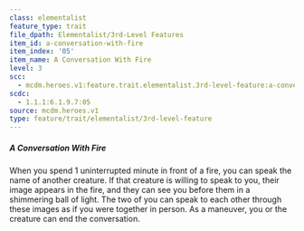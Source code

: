 ```yaml
---
class: elementalist
feature_type: trait
file_dpath: Elementalist/3rd-Level Features
item_id: a-conversation-with-fire
item_index: '05'
item_name: A Conversation With Fire
level: 3
scc:
  - mcdm.heroes.v1:feature.trait.elementalist.3rd-level-feature:a-conversation-with-fire
scdc:
  - 1.1.1:6.1.9.7:05
source: mcdm.heroes.v1
type: feature/trait/elementalist/3rd-level-feature
---
```


##### A Conversation With Fire

When you spend 1 uninterrupted minute in front of a fire, you can speak the name of another creature. If that creature is willing to speak to you, their image appears in the fire, and they can see you before them in a shimmering ball of light. The two of you can speak to each other through these images as if you were together in person. As a maneuver, you or the creature can end the conversation.
